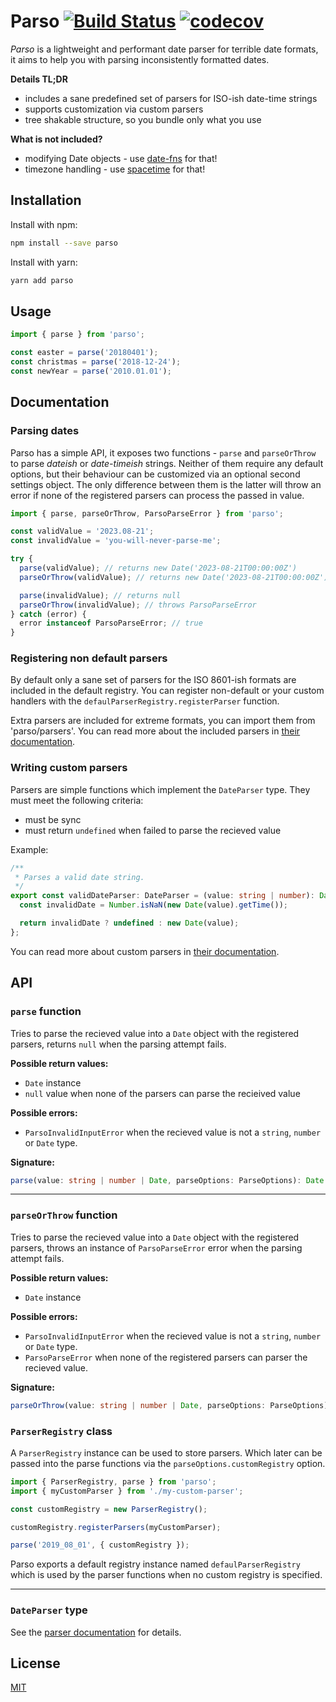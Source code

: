 # Parso [![Build Status](https://travis-ci.com/NoNameProvided/parso.svg?token=vtTA9yuf6Qfrwwgxq3tZ&branch=develop)](https://travis-ci.com/NoNameProvided/parso) [![codecov](https://codecov.io/gh/NoNameProvided/parso/branch/develop/graph/badge.svg?token=vAJEca7nbI)](https://codecov.io/gh/NoNameProvided/parso)

_Parso_ is a lightweight and performant date parser for terrible date formats, it aims to help you with parsing inconsistently formatted dates.

**Details TL;DR**

- includes a sane predefined set of parsers for ISO-ish date-time strings
- supports customization via custom parsers
- tree shakable structure, so you bundle only what you use

**What is not included?**

- modifying Date objects - use [date-fns][date-fns] for that!
- timezone handling - use [spacetime][spacetime] for that!

## Installation

Install with npm:

```bash
npm install --save parso
```

Install with yarn:

```bash
yarn add parso
```

## Usage

```ts
import { parse } from 'parso';

const easter = parse('20180401');
const christmas = parse('2018-12-24');
const newYear = parse('2010.01.01');
```

## Documentation

### Parsing dates

Parso has a simple API, it exposes two functions - `parse` and `parseOrThrow` to parse _dateish_ or _date-timeish_ strings. Neither of them require any default options, but their behaviour can be customized via an optional second settings object. The only difference between them is the latter will throw an error if none of the registered parsers can process the passed in value.

```ts
import { parse, parseOrThrow, ParsoParseError } from 'parso';

const validValue = '2023.08-21';
const invalidValue = 'you-will-never-parse-me';

try {
  parse(validValue); // returns new Date('2023-08-21T00:00:00Z')
  parseOrThrow(validValue); // returns new Date('2023-08-21T00:00:00Z')

  parse(invalidValue); // returns null
  parseOrThrow(invalidValue); // throws ParsoParseError
} catch (error) {
  error instanceof ParsoParseError; // true
}
```

### Registering non default parsers

By default only a sane set of parsers for the ISO 8601-ish formats are included in the default registry. You can register non-default or your custom handlers with the `defaulParserRegistry.registerParser` function.

Extra parsers are included for extreme formats, you can import them from 'parso/parsers'. You can read more about the included parsers in [their documentation][parsers].

### Writing custom parsers

Parsers are simple functions which implement the `DateParser` type. They must meet the following criteria:

- must be sync
- must return `undefined` when failed to parse the recieved value

Example:

```ts
/**
 * Parses a valid date string.
 */
export const validDateParser: DateParser = (value: string | number): Date | undefined => {
  const invalidDate = Number.isNaN(new Date(value).getTime());

  return invalidDate ? undefined : new Date(value);
};
```

You can read more about custom parsers in [their documentation][parsers].

## API

### `parse` function

Tries to parse the recieved value into a `Date` object with the registered parsers, returns `null` when the parsing attempt fails.

**Possible return values:**

- `Date` instance
- `null` value when none of the parsers can parse the recieived value

**Possible errors:**

- `ParsoInvalidInputError` when the recieved value is not a `string`, `number` or `Date` type.

**Signature:**

```ts
parse(value: string | number | Date, parseOptions: ParseOptions): Date | null
```

---

### `parseOrThrow` function

Tries to parse the recieved value into a `Date` object with the registered parsers, throws an instance of `ParsoParseError` error when the parsing attempt fails.

**Possible return values:**

- `Date` instance

**Possible errors:**

- `ParsoInvalidInputError` when the recieved value is not a `string`, `number` or `Date` type.
- `ParsoParseError` when none of the registered parsers can parser the recieved value.

**Signature:**

```ts
parseOrThrow(value: string | number | Date, parseOptions: ParseOptions): Date
```

### `ParserRegistry` class

A `ParserRegistry` instance can be used to store parsers. Which later can be passed into the parse functions via the `parseOptions.customRegistry` option.

```ts
import { ParserRegistry, parse } from 'parso';
import { myCustomParser } from './my-custom-parser';

const customRegistry = new ParserRegistry();

customRegistry.registerParsers(myCustomParser);

parse('2019_08_01', { customRegistry });
```

Parso exports a default registry instance named `defaulParserRegistry` which is used by the parser functions when no custom registry is specified.

---

### `DateParser` type

See the [parser documentation](parsers) for details.

[parsers]: docs/parsers.md
[date-fns]: https://github.com/date-fns/date-fns
[spacetime]: https://github.com/spencermountain/spacetime

## License

[MIT](./LICENSE)

[schd-official-page]: https://fireflyworlds.com/games/strongholdcrusader/
